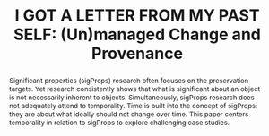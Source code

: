 ---
abstract: 'Significant properties (sigProps) research often focuses on the preservation
  targets. Yet research consistently shows that what is significant about an object
  is not necessarily inherent to objects. Simultaneously, sigProps research does not
  adequately attend to temporality. Time is built into the concept of sigProps: they
  are about what ideally should not change over time. This paper centers temporality
  in relation to sigProps to explore challenging case studies.'
creators:
- Bettivia, Rhiannon
- Cheng, Yi-Yun
- Gryk, Michael R.
date: null
document_url: https://www.ideals.illinois.edu/items/128329/bitstreams/429023/data.pdf
grand_parent: iPRES
institutions: []
keywords:
- provenance
- managed change
- identity
- temporality
landing_page_url: https://hdl.handle.net/2142/121126
language: eng
layout: publication
license: CC-BY 4.0 International
notes_url: null
parent: iPRES 2023
presentation_url: null
publication_type: paper
size: null
source_name: iPRES
title: 'I GOT A LETTER FROM MY PAST SELF: (Un)managed Change and Provenance'
year: 2023
---